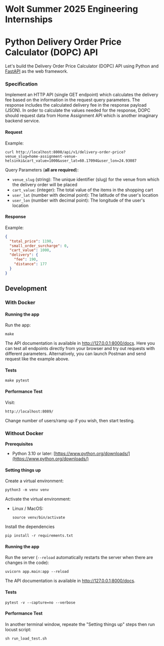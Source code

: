 # Wolt Summer 2025 Engineering Internships
# Python Delivery Order Price Calculator (DOPC) API
Let's build the Delivery Order Price Calculator (DOPC) API using Python and [FastAPI](https://fastapi.tiangolo.com/) as the web framework.

### Specification
Implement an HTTP API (single GET endpoint) which calculates the delivery fee based on the information in the request query parameters. The response includes the calculated delivery fee in the response payload (JSON). In order to calculate the values needed for the response, DOPC should request data from Home Assignment API which is another imaginary backend service.

#### Request
Example: 
```
curl http://localhost:8000/api/v1/delivery-order-price?venue_slug=home-assignment-venue-helsinki&cart_value=1000&user_lat=60.17094&user_lon=24.93087
```
Query Parameters (**all are required**):
* `venue_slug` (string): The unique identifier (slug) for the venue from which the delivery order will be placed
* `cart_value`: (integer): The total value of the items in the shopping cart
* `user_lat` (number with decimal point): The latitude of the user's location
* `user_lon` (number with decimal point): The longitude of the user's location
  
#### Response
Example:
```json
{
  "total_price": 1190,
  "small_order_surcharge": 0,
  "cart_value": 1000,
  "delivery": {
    "fee": 190,
    "distance": 177
  }
}
```

## Development

### With Docker

#### Running the app
Run the app:
```
make
```

The API documentation is available in http://127.0.0.1:8000/docs. Here you can test all endpoints directly from your browser and try out requests with different parameters.
Alternatively, you can launch Postman and send request like the example above.

#### Tests
```
make pytest
```

#### Performance Test

Visit: 
```
http://localhost:8089/
```
Change number of users/ramp up if you wish, then start testing.

### Without Docker
**Prerequisites**
* Python 3.10 or later: [https://www.python.org/downloads/](https://www.python.org/downloads/)

#### Setting things up
Create a virtual environment:
```
python3 -m venv venv 
```

Activate the virtual environment:

* Linux / MacOS:
    ```
    source venv/bin/activate
    ```
Install the dependencies
```
pip install -r requirements.txt
```

#### Running the app

Run the server (`--reload` automatically restarts the server when there are changes in the code):
```
uvicorn app.main:app --reload
```

The API documentation is available in http://127.0.0.1:8000/docs.

#### Tests
```
pytest -v --capture=no --verbose
```

#### Performance Test
In another terminal window, repeate the "Setting things up" steps then run locust script:
```
sh run_load_test.sh
```
